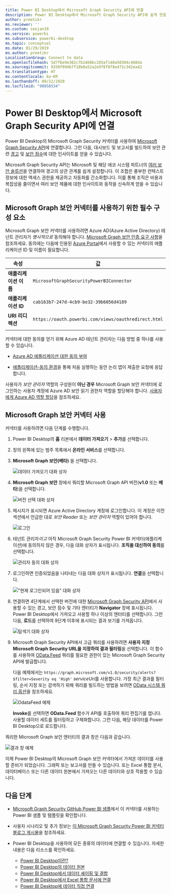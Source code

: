 ```yaml
---
title: Power BI Desktop에서 Microsoft Graph Security API에 연결
description: Power BI Desktop에서 Microsoft Graph Security API에 쉽게 연결
author: preetikr
ms.reviewer: ''
ms.custom: seojan19
ms.service: powerbi
ms.subservice: powerbi-desktop
ms.topic: conceptual
ms.date: 01/29/2019
ms.author: preetikr
LocalizationGroup: Connect to data
ms.openlocfilehash: 5d7fbe9e302c7b1460bc285af140a50304c468da
ms.sourcegitcommit: 9350f994b7f18b0a52a2e9f8f8f8e472c342ea42
ms.translationtype: HT
ms.contentlocale: ko-KR
ms.lasthandoff: 09/22/2020
ms.locfileid: "90858534"
---
```

# <a name="connect-to-the-microsoft-graph-security-api-in-power-bi-desktop"></a>Power BI Desktop에서 Microsoft Graph Security API에 연결

Power BI Desktop의 Microsoft Graph Security 커넥터를 사용하여 [Microsoft Graph Security API](/graph/security-concept-overview)에 연결합니다. 그런 다음, 대시보드 및 보고서를 빌드하여 보안 관련 [경고](/graph/api/resources/alert?view=graph-rest-1.0) 및 [보안 점수](/graph/api/resources/securescores?view=graph-rest-beta)에 대한 인사이트를 얻을 수 있습니다.

Microsoft Graph Security API는 Microsoft 및 해당 에코 시스템 파트너의 [여러 보안 솔루션](/graph/api/resources/security-api-overview#alerts)을 연결하여 경고의 상관 관계를 쉽게 설정합니다. 이 조합은 풍부한 컨텍스트 정보에 대한 액세스 권한을 제공하고 자동화를 간소화합니다. 이를 통해 조직은 비용과 복잡성을 줄이면서 여러 보안 제품에 대한 인사이트와 동작을 신속하게 얻을 수 있습니다.

## <a name="prerequisites-to-use-the-microsoft-graph-security-connector"></a>Microsoft Graph 보안 커넥터를 사용하기 위한 필수 구성 요소

Microsoft Graph 보안 커넥터를 사용하려면 Azure AD(Azure Active Directory) 테넌트 관리자가 *명시적으로* 동의해야 합니다. [Microsoft Graph 보안 인증 요구 사항](/graph/security-authorization)을 참조하세요.
동의에는 다음에 인용된 [Azure Portal](https://portal.azure.com)에서 사용할 수 있는 커넥터의 애플리케이션 ID 및 이름이 필요합니다.

| 속성 | 값 |
|----------|-------|
| **애플리케이션 이름** | `MicrosoftGraphSecurityPowerBIConnector` |
| **애플리케이션 ID** | `cab163b7-247d-4cb9-be32-39b6056d4189` |
| **URI 리디렉션** | `https://oauth.powerbi.com/views/oauthredirect.html` |
|||

커넥터에 대한 동의를 얻기 위해 Azure AD 테넌트 관리자는 다음 방법 중 하나를 사용할 수 있습니다.

* [Azure AD 애플리케이션 대한 동의 부여](/azure/active-directory/develop/v2-permissions-and-consent)

* [애플리케이션-동의 환경](/azure/active-directory/develop/application-consent-experience)을 통해 처음 실행하는 동안 논리 앱이 제출한 요청에 응답합니다.
   
사용자가 *보안 관리자* 역할의 구성원이 **아닌 경우** Microsoft Graph 보안 커넥터에 로그인하는 사용자 계정에 Azure AD 보안 읽기 권한자 역할을 할당해야 합니다. [사용자에게 Azure AD 역할 할당](/graph/security-authorization#assign-azure-ad-roles-to-users)을 참조하세요.

## <a name="using-the-microsoft-graph-security-connector"></a>Microsoft Graph 보안 커넥터 사용

커넥터를 사용하려면 다음 단계를 수행합니다.

1. Power BI Desktop의 **홈** 리본에서 **데이터 가져오기** > **추가**를 선택합니다.
2. 창의 왼쪽에 있는 범주 목록에서 **온라인 서비스**를 선택합니다.
3. **Microsoft Graph 보안(베타)** 을 선택합니다.

    ![데이터 가져오기 대화 상자](media/desktop-connect-graph-security/GetData.PNG)
    
4. **Microsoft Graph 보안** 창에서 쿼리할 Microsoft Graph API 버전(**v1.0** 또는 **베타**)을 선택합니다.

    ![버전 선택 대화 상자](media/desktop-connect-graph-security/selectVersion.PNG)
    
5. 메시지가 표시되면 Azure Active Directory 계정에 로그인합니다. 이 계정은 이전 섹션에서 언급한 대로 *보안 Reader* 또는 *보안 관리자* 역할이 있어야 합니다.

    ![로그인](media/desktop-connect-graph-security/SignIn.PNG) 
    
6. 테넌트 관리자*이고* 아직 Microsoft Graph Security Power BI 커넥터(애플리케이션)에 동의하지 않은 경우, 다음 대화 상자가 표시됩니다. **조직을 대신하여 동의**를 선택합니다.

    ![관리자 동의 대화 상자](media/desktop-connect-graph-security/AdminConsent.PNG)
    
7. 로그인하면 인증되었음을 나타내는 다음 대화 상자가 표시됩니다. **연결**을 선택합니다.

    !["현재 로그인되어 있음" 대화 상자](media/desktop-connect-graph-security/SignedIn.PNG)
    
8. 연결하면 4단계에서 선택한 버전에 대한 [Microsoft Graph Security API](/graph/security-concept-overview)에서 사용할 수 있는 경고, 보안 점수 및 기타 엔터티가 **Navigator** 창에 표시됩니다. Power BI Desktop에서 가져오고 사용할 하나 이상의 엔터티를 선택합니다. 그런 다음, **로드**를 선택하여 9단계 이후에 표시되는 결과 보기를 가져옵니다.

    ![탐색기 대화 상자](media/desktop-connect-graph-security/NavTable.PNG)
    
9. Microsoft Graph Security API에서 고급 쿼리를 사용하려면 **사용자 지정 Microsoft Graph Security URL을 지정하여 결과 필터링**을 선택합니다. 이 함수를 사용하여 [OData.Feed](./desktop-connect-odata.md) 쿼리를 필요한 권한이 있는 Microsoft Graph Security API에 발급합니다.

   다음 예제에서는 `https://graph.microsoft.com/v1.0/security/alerts?$filter=Severity eq 'High'` *serviceUri*를 사용합니다. 가장 최근 결과를 필터링, 순서 지정 또는 검색하기 위해 쿼리를 빌드하는 방법을 보려면 [OData 시스템 쿼리 옵션](/graph/query-parameters)을 참조하세요.

   ![OdataFeed 예제](media/desktop-connect-graph-security/ODataFeed.PNG)
    
   **Invoke**를 선택하면 **OData.Feed** 함수가 API를 호출하여 쿼리 편집기를 엽니다. 사용할 데이터 세트를 필터링하고 구체화합니다. 그런 다음, 해당 데이터를 Power BI Desktop으로 로드합니다.

쿼리한 Microsoft Graph 보안 엔터티의 결과 창은 다음과 같습니다.

   ![결과 창 예제](media/desktop-connect-graph-security/Result.PNG)
    

이제 Power BI Desktop의 Microsoft Graph 보안 커넥터에서 가져온 데이터를 사용할 준비가 되었습니다. 그래픽 또는 보고서를 만들 수 있습니다. 또는 Excel 통합 문서, 데이터베이스 또는 다른 데이터 원본에서 가져오는 다른 데이터와 상호 작용할 수 있습니다.

## <a name="next-steps"></a>다음 단계
* [Microsoft Graph Security GitHub Power BI 샘플](https://aka.ms/graphsecuritypowerbiconnectorsamples)에서 이 커넥터를 사용하는 Power BI 샘플 및 템플릿을 확인합니다.

* 사용자 시나리오 및 추가 정보는 [이 Microsoft Graph Security Power BI 커넥터 블로그 게시물](https://aka.ms/graphsecuritypowerbiconnectorblogpost)을 참조하세요.

* Power BI Desktop을 사용하여 모든 종류의 데이터에 연결할 수 있습니다. 자세한 내용은 다음 리소스를 확인하세요.

    * [Power BI Desktop이란?](../fundamentals/desktop-what-is-desktop.md)
    * [Power BI Desktop의 데이터 원본](desktop-data-sources.md)
    * [Power BI Desktop에서 데이터 셰이핑 및 결합](desktop-shape-and-combine-data.md)
    * [Power BI Desktop에서 Excel 통합 문서에 연결](desktop-connect-excel.md)
    * [Power BI Desktop에 데이터 직접 연결](desktop-enter-data-directly-into-desktop.md)